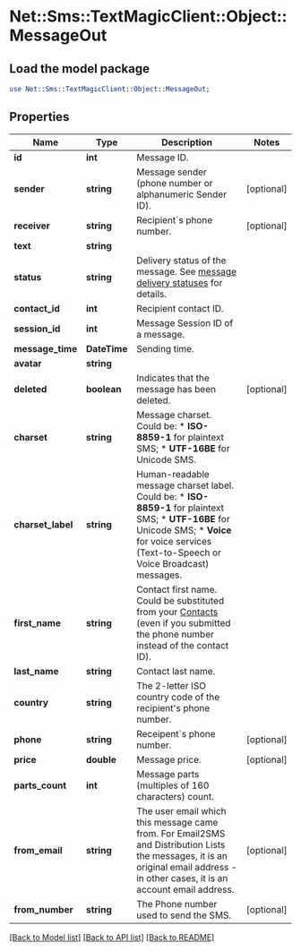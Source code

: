 # Net::Sms::TextMagicClient::Object::MessageOut

## Load the model package
```perl
use Net::Sms::TextMagicClient::Object::MessageOut;
```

## Properties
Name | Type | Description | Notes
------------ | ------------- | ------------- | -------------
**id** | **int** | Message ID. | 
**sender** | **string** | Message sender (phone number or alphanumeric Sender ID). | [optional] 
**receiver** | **string** | Recipient&#x60;s phone number. | [optional] 
**text** | **string** |  | 
**status** | **string** | Delivery status of the message. See [message delivery statuses](https://docs.textmagic.com/#section/Delivery-status-codes) for details.  | 
**contact_id** | **int** | Recipient contact ID. | 
**session_id** | **int** | Message Session ID of a message. | 
**message_time** | **DateTime** | Sending time. | 
**avatar** | **string** |  | 
**deleted** | **boolean** | Indicates that the message has been deleted. | [optional] 
**charset** | **string** | Message charset. Could be: *   **ISO-8859-1** for plaintext SMS; *   **UTF-16BE** for Unicode SMS.  | 
**charset_label** | **string** | Human-readable message charset label. Could be: *   **ISO-8859-1** for plaintext SMS; *   **UTF-16BE** for Unicode SMS; *   **Voice** for voice services (Text-to-Speech or Voice Broadcast) messages.  | 
**first_name** | **string** | Contact first name. Could be substituted from your [Contacts](https://docs.textmagic.com/#tag/Contacts) (even if you submitted the phone number instead of the contact ID).  | 
**last_name** | **string** | Contact last name. | 
**country** | **string** | The 2-letter ISO country code of the recipient&#39;s phone number.  | 
**phone** | **string** | Receipent&#x60;s phone number. | [optional] 
**price** | **double** | Message price. | [optional] 
**parts_count** | **int** | Message parts (multiples of 160 characters) count. | 
**from_email** | **string** | The user email which this message came from. For Email2SMS and Distribution Lists the messages, it is an original email address - in other cases, it is an account email address. | [optional] 
**from_number** | **string** | The Phone number used to send the SMS. | [optional] 

[[Back to Model list]](../README.md#documentation-for-models) [[Back to API list]](../README.md#documentation-for-api-endpoints) [[Back to README]](../README.md)


